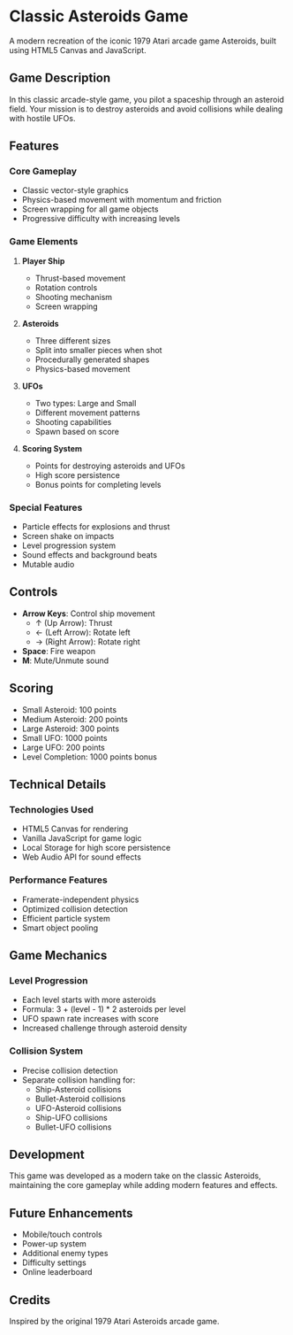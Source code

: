 # Classic Asteroids Game

A modern recreation of the iconic 1979 Atari arcade game Asteroids, built using HTML5 Canvas and JavaScript.

## Game Description

In this classic arcade-style game, you pilot a spaceship through an asteroid field. Your mission is to destroy asteroids and avoid collisions while dealing with hostile UFOs.

## Features

### Core Gameplay
- Classic vector-style graphics
- Physics-based movement with momentum and friction
- Screen wrapping for all game objects
- Progressive difficulty with increasing levels

### Game Elements
1. **Player Ship**
   - Thrust-based movement
   - Rotation controls
   - Shooting mechanism
   - Screen wrapping

2. **Asteroids**
   - Three different sizes
   - Split into smaller pieces when shot
   - Procedurally generated shapes
   - Physics-based movement

3. **UFOs**
   - Two types: Large and Small
   - Different movement patterns
   - Shooting capabilities
   - Spawn based on score

4. **Scoring System**
   - Points for destroying asteroids and UFOs
   - High score persistence
   - Bonus points for completing levels

### Special Features
- Particle effects for explosions and thrust
- Screen shake on impacts
- Level progression system
- Sound effects and background beats
- Mutable audio

## Controls

- **Arrow Keys**: Control ship movement
  - ↑ (Up Arrow): Thrust
  - ← (Left Arrow): Rotate left
  - → (Right Arrow): Rotate right
- **Space**: Fire weapon
- **M**: Mute/Unmute sound

## Scoring

- Small Asteroid: 100 points
- Medium Asteroid: 200 points
- Large Asteroid: 300 points
- Small UFO: 1000 points
- Large UFO: 200 points
- Level Completion: 1000 points bonus

## Technical Details

### Technologies Used
- HTML5 Canvas for rendering
- Vanilla JavaScript for game logic
- Local Storage for high score persistence
- Web Audio API for sound effects

### Performance Features
- Framerate-independent physics
- Optimized collision detection
- Efficient particle system
- Smart object pooling

## Game Mechanics

### Level Progression
- Each level starts with more asteroids
- Formula: 3 + (level - 1) * 2 asteroids per level
- UFO spawn rate increases with score
- Increased challenge through asteroid density

### Collision System
- Precise collision detection
- Separate collision handling for:
  - Ship-Asteroid collisions
  - Bullet-Asteroid collisions
  - UFO-Asteroid collisions
  - Ship-UFO collisions
  - Bullet-UFO collisions

## Development

This game was developed as a modern take on the classic Asteroids, maintaining the core gameplay while adding modern features and effects.

## Future Enhancements
- Mobile/touch controls
- Power-up system
- Additional enemy types
- Difficulty settings
- Online leaderboard

## Credits
Inspired by the original 1979 Atari Asteroids arcade game.
